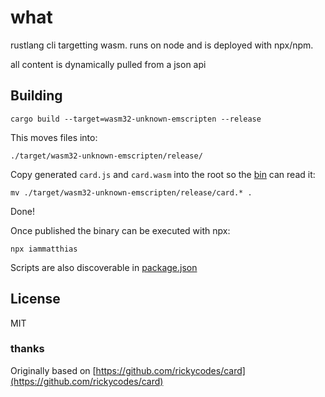 # what

rustlang cli targetting wasm. runs on node and is deployed with npx/npm.

all content is dynamically pulled from a json api

## Building

```
cargo build --target=wasm32-unknown-emscripten --release
```

This moves files into:

```
./target/wasm32-unknown-emscripten/release/
```

Copy generated `card.js` and `card.wasm` into the root so the [bin](bin.js) can read it:

```
mv ./target/wasm32-unknown-emscripten/release/card.* .
```

Done!

Once published the binary can be executed with npx:

```
npx iammatthias
```

Scripts are also discoverable in [package.json](package.json#L9)

## License

MIT

### thanks

Originally based on [https://github.com/rickycodes/card](https://github.com/rickycodes/card)
